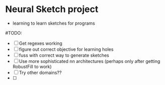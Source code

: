 # Neural Sketch project
- learning to learn sketches for programs

#TODO:
- [ ] Get regexes working 
- [ ] figure out correct objective for learning holes
- [ ] fuss with correct way to generate sketches
- [ ] Use more sophisticated nn architectures (perhaps only after getting RobustFill to work)
- [ ] Try other domains??
- [ ] 
